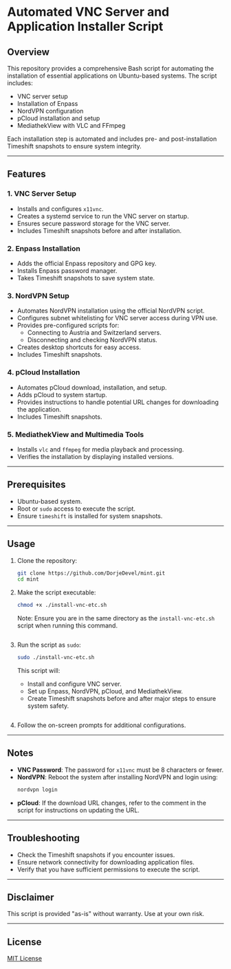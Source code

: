 # Automated VNC Server and Application Installer Script

## Overview

This repository provides a comprehensive Bash script for automating the installation of essential applications on Ubuntu-based systems. The script includes:

- VNC server setup
- Installation of Enpass
- NordVPN configuration
- pCloud installation and setup
- MediathekView with VLC and FFmpeg

Each installation step is automated and includes pre- and post-installation Timeshift snapshots to ensure system integrity.

---

## Features

### 1. VNC Server Setup
- Installs and configures `x11vnc`.
- Creates a systemd service to run the VNC server on startup.
- Ensures secure password storage for the VNC server.
- Includes Timeshift snapshots before and after installation.

### 2. Enpass Installation
- Adds the official Enpass repository and GPG key.
- Installs Enpass password manager.
- Takes Timeshift snapshots to save system state.

### 3. NordVPN Setup
- Automates NordVPN installation using the official NordVPN script.
- Configures subnet whitelisting for VNC server access during VPN use.
- Provides pre-configured scripts for:
  - Connecting to Austria and Switzerland servers.
  - Disconnecting and checking NordVPN status.
- Creates desktop shortcuts for easy access.
- Includes Timeshift snapshots.

### 4. pCloud Installation
- Automates pCloud download, installation, and setup.
- Adds pCloud to system startup.
- Provides instructions to handle potential URL changes for downloading the application.
- Includes Timeshift snapshots.

### 5. MediathekView and Multimedia Tools
- Installs `vlc` and `ffmpeg` for media playback and processing.
- Verifies the installation by displaying installed versions.

---

## Prerequisites
- Ubuntu-based system.
- Root or `sudo` access to execute the script.
- Ensure `timeshift` is installed for system snapshots.

---

## Usage

1. Clone the repository:
   ```bash
   git clone https://github.com/DorjeDevel/mint.git
   cd mint
   ```

2. Make the script executable:
   ```bash
   chmod +x ./install-vnc-etc.sh
   ```
   Note: Ensure you are in the same directory as the `install-vnc-etc.sh` script when running this command.
   ```

3. Run the script as `sudo`:
   ```bash
   sudo ./install-vnc-etc.sh
   ```
   This script will:
   - Install and configure VNC server.
   - Set up Enpass, NordVPN, pCloud, and MediathekView.
   - Create Timeshift snapshots before and after major steps to ensure system safety.
   ```

4. Follow the on-screen prompts for additional configurations.

---

## Notes
- **VNC Password**: The password for `x11vnc` must be 8 characters or fewer.
- **NordVPN**: Reboot the system after installing NordVPN and login using:
  ```bash
  nordvpn login
  ```
- **pCloud**: If the download URL changes, refer to the comment in the script for instructions on updating the URL.

---

## Troubleshooting
- Check the Timeshift snapshots if you encounter issues.
- Ensure network connectivity for downloading application files.
- Verify that you have sufficient permissions to execute the script.

---

## Disclaimer
This script is provided "as-is" without warranty. Use at your own risk.

---

## License
[MIT License](LICENSE)

